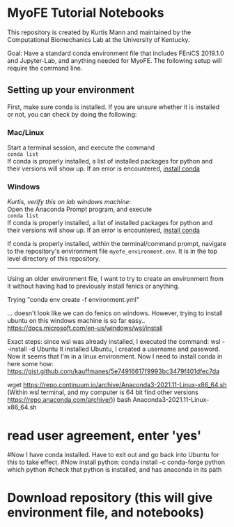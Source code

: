 # MyoFE Tutorial Notebooks

This repository is created by Kurtis Mann and maintained by the Computational Biomechanics Lab at the University of Kentucky.  

Goal: Have a standard conda environment file that includes FEniCS 2019.1.0 and Jupyter-Lab, and anything needed for MyoFE. The following setup will require the command line.  

## Setting up your environment
First, make sure conda is installed. If you are unsure whether it is installed or not, you can check by doing the following:  
### Mac/Linux
Start a terminal session, and execute the command  
`conda list`  
If conda is properly installed, a list of installed packages for python and their versions will show up. If an error is encountered, [install conda](https://docs.anaconda.com/anaconda/install/)

### Windows
_Kurtis, verify this on lab windows machine:_  
Open the Anaconda Prompt program, and execute  
`conda list`  
If conda is properly installed, a list of installed packages for python and their versions will show up. If an error is encountered, [install conda](https://docs.anaconda.com/anaconda/install/)

If conda is properly installed, within the terminal/command prompt, navigate to the repository's environment file `myofe_environment.env`. It is in the top level directory of this repository. 


--------------------
Using an older environment file, I want to try to create an environment from it without having had to previously install fenics or anything.

Trying "conda env create -f environment.yml"

... doesn't look like we can do fenics on windows. However, trying to install ubuntu on this windows machine is so far easy..
https://docs.microsoft.com/en-us/windows/wsl/install

Exact steps: since wsl was already installed, I executed the command: wsl --install -d Ubuntu
It installed Ubuntu, I created a username and password. Now it seems that I'm in a linux environment. 
Now I need to install conda in here some how: https://gist.github.com/kauffmanes/5e74916617f9993bc3479f401dfec7da

wget https://repo.continuum.io/archive/Anaconda3-2021.11-Linux-x86_64.sh (Within wsl terminal, and my computer is 64 bit find other versions https://repo.anaconda.com/archive/))
bash Anaconda3-2021.11-Linux-x86_64.sh
# read user agreement, enter 'yes'
#Now I have conda installed. Have to exit out and go back into Ubuntu for this to take effect.
#Now install python: 
conda install -c conda-forge python
which python #check that python is installed, and has anaconda in its path
# Download repository (this will give environment file, and notebooks)
